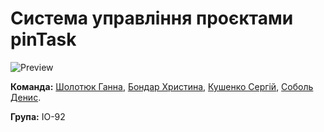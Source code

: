 # Система управління проєктами pinTask
![Preview](https://github.com/sholotyuk/pinTask/blob/master/docs/images/Logo.jpg)

**Команда:** [Шолотюк Ганна](https://t.me/sholotiuk), [Бондар Христина](https://t.me/kristinaabondar), [Кушенко Сергій](https://t.me/kushenk0), [Соболь Денис](https://t.me/sobol_gg).

**Група:** ІО-92
